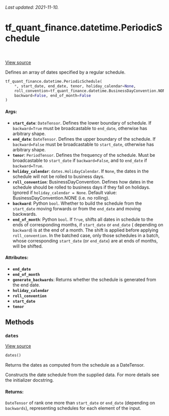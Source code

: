 <!--
This file is generated by a tool. Do not edit directly.
For open-source contributions the docs will be updated automatically.
-->

*Last updated: 2021-11-10.*

<div itemscope itemtype="http://developers.google.com/ReferenceObject">
<meta itemprop="name" content="tf_quant_finance.datetime.PeriodicSchedule" />
<meta itemprop="path" content="Stable" />
<meta itemprop="property" content="__init__"/>
<meta itemprop="property" content="dates"/>
</div>

# tf_quant_finance.datetime.PeriodicSchedule

<!-- Insert buttons and diff -->

<table class="tfo-notebook-buttons tfo-api" align="left">
</table>

<a target="_blank" href="https://github.com/google/tf-quant-finance/blob/master/tf_quant_finance/datetime/schedules.py">View source</a>



Defines an array of dates specified by a regular schedule.

```python
tf_quant_finance.datetime.PeriodicSchedule(
    *, start_date, end_date, tenor, holiday_calendar=None,
    roll_convention=tf_quant_finance.datetime.BusinessDayConvention.NONE,
    backward=False, end_of_month=False
)
```



<!-- Placeholder for "Used in" -->


#### Args:


* <b>`start_date`</b>: `DateTensor`. Defines the lower boundary of schedule. If
  `backward=True` must be broadcastable to `end_date`, otherwise has
  arbitrary shape.
* <b>`end_date`</b>: `DateTensor`. Defines the upper boundary of the schedule.
  If `backward=False` must be broadcastable to `start_date`, otherwise has
  arbitrary shape.
* <b>`tenor`</b>: `PeriodTensor`. Defines the frequency of the schedule. Must
  be broadcastable to `start_date` if `backward=False`, and to `end_date`
  if `backward=True`.
* <b>`holiday_calendar`</b>: `dates.HolidayCalendar`. If `None`, the dates in the
  schedule will not be rolled to business days.
* <b>`roll_convention`</b>: BusinessDayConvention. Defines how dates in the schedule
  should be rolled to business days if they fall on holidays. Ignored if
  `holiday_calendar = None`.
  Default value: BusinessDayConvention.NONE (i.e. no rolling).
* <b>`backward`</b>: Python `bool`. Whether to build the schedule from the
  `start_date` moving forwards or from the `end_date` and moving
  backwards.
* <b>`end_of_month`</b>: Python `bool`. If `True`, shifts all dates in schedule to
  the ends of corresponding months, if `start_date` or `end_date` (
  depending on `backward`) is at the end of a month. The shift is applied
  before applying `roll_convention`. In the batched case, only those
  schedules in a batch, whose corresponding `start_date` (or `end_date`)
  are at ends of months, will be shifted.

#### Attributes:

* <b>`end_date`</b>
* <b>`end_of_month`</b>
* <b>`generate_backwards`</b>:   Returns whether the schedule is generated from the end date.
* <b>`holiday_calendar`</b>
* <b>`roll_convention`</b>
* <b>`start_date`</b>
* <b>`tenor`</b>


## Methods

<h3 id="dates"><code>dates</code></h3>

<a target="_blank" href="https://github.com/google/tf-quant-finance/blob/master/tf_quant_finance/datetime/schedules.py">View source</a>

```python
dates()
```

Returns the dates as computed from the schedule as a DateTensor.

Constructs the date schedule from the supplied data. For more details see
the initializer docstring.

#### Returns:

`DateTensor` of rank one more than `start_date` or `end_date`
(depending on `backwards`), representing schedules for each element
of the input.




